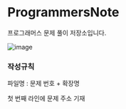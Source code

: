 # ProgrammersNote

프로그래머스 문제 풀이 저장소입니다.

![image](https://github.com/startedourmission/ProgrammersNote/assets/53049011/2f67a5c8-60c5-48b4-b513-64f1efb133a1)


### 작성규칙

파일명 : 문제 번호 + 확장명


첫 번째 라인에 문제 주소 기재
